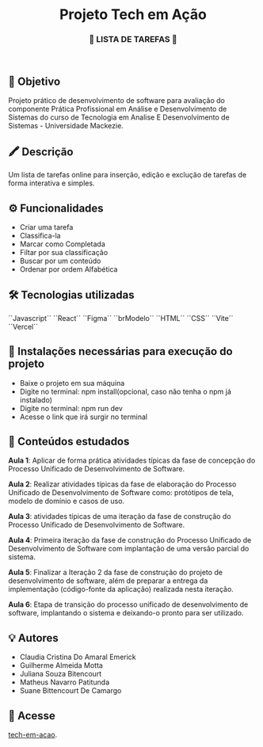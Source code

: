 
<div align="center">
  <h1>Projeto Tech em Ação</h1>
  <h3>📌 LISTA DE TAREFAS 📌</h3><br>
</div>

## 🚀 Objetivo
Projeto prático de desenvolvimento de software para avaliação do componente Prática Profissional em Análise e Desenvolvimento de Sistemas do curso de Tecnologia em Analise E Desenvolvimento de Sistemas - Universidade Mackezie.

## 🖍 Descrição
Um lista de tarefas online para inserção, edição e exclução de tarefas de forma interativa e simples.

## ⚙️ Funcionalidades
- Criar uma tarefa
- Classifica-la
- Marcar como Completada
- Filtar por sua classificação
- Buscar por um conteúdo
- Ordenar por ordem Alfabética

## 🛠️ Tecnologias utilizadas
 ´´Javascript´´
 ´´React´´
 ´´Figma´´
 ´´brModelo´´
 ´´HTML´´
 ´´CSS´´
 ´´Vite´´
 ´´Vercel´´

## 🤖 Instalações necessárias para execução do projeto
- Baixe o projeto em sua máquina
- Digite no terminal: npm install(opcional, caso não tenha o npm já instalado)
- Digite no terminal: npm run dev
- Acesse o link que irá surgir no terminal

## 📒 Conteúdos estudados
**Aula 1**: Aplicar de forma prática atividades típicas da fase de concepção do Processo Unificado de Desenvolvimento de Software.  

**Aula 2**: Realizar atividades típicas da fase de elaboração do Processo Unificado de Desenvolvimento de Software como: protótipos de tela, modelo de domínio e casos de uso.

**Aula 3**: atividades típicas de uma iteração da fase de construção do Processo Unificado de Desenvolvimento de Software.  

**Aula 4**: Primeira iteração da fase de construção do Processo Unificado de Desenvolvimento de Software com implantação de uma versão parcial do sistema.

**Aula 5**: Finalizar a Iteração 2 da fase de construção do projeto de desenvolvimento de software, além de preparar a entrega da implementação (código-fonte da aplicação) realizada nesta iteração. 

**Aula 6**: Etapa de transição do processo unificado de desenvolvimento de software, implantando o sistema e deixando-o pronto para ser utilizado. 

## 💡 Autores
- Claudia Cristina Do Amaral Emerick
- Guilherme Almeida Motta
- Juliana Souza Bitencourt
- Matheus Navarro Patitunda
- Suane Bittencourt De Camargo

## 🔗 Acesse
[tech-em-acao](https://ppads-tech-em-acao.vercel.app/).